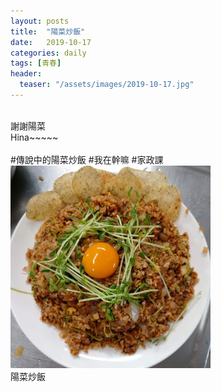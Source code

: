 ```yaml
---
layout: posts
title:  "陽菜炒飯"
date:   2019-10-17
categories: daily
tags: [青春]
header: 
  teaser: "/assets/images/2019-10-17.jpg"
---
```

<br>
謝謝陽菜<br>
Hina~~~~~<br><br>
#傳說中的陽菜炒飯
#我在幹嘛
#家政課<br>

<img src="/assets/images/2019-10-17.jpg" alt="陽菜炒飯" width="320px">
<figcaption>陽菜炒飯</figcaption><br>